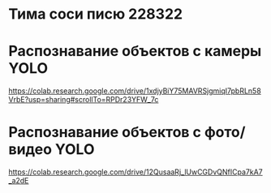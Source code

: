 # Тима соси писю 228322

# Распознавание объектов с камеры YOLO
  https://colab.research.google.com/drive/1xdjyBiY75MAVRSjgmiqI7pbRLn58VrbE?usp=sharing#scrollTo=RPDr23YFW_7c
  
# Распознавание объектов с фото/видео YOLO
  https://colab.research.google.com/drive/12QusaaRj_lUwCGDvQNfICpa7kA7_a2dE
